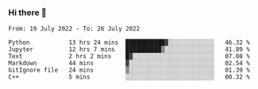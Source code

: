 ### Hi there 👋

<!--START_SECTION:waka-->

```text
From: 19 July 2022 - To: 26 July 2022

Python           13 hrs 24 mins  ███████████▓░░░░░░░░░░░░░   46.32 %
Jupyter          12 hrs 7 mins   ██████████▒░░░░░░░░░░░░░░   41.89 %
Text             2 hrs 2 mins    █▓░░░░░░░░░░░░░░░░░░░░░░░   07.08 %
Markdown         44 mins         ▓░░░░░░░░░░░░░░░░░░░░░░░░   02.54 %
GitIgnore file   24 mins         ▒░░░░░░░░░░░░░░░░░░░░░░░░   01.39 %
C++              5 mins          ░░░░░░░░░░░░░░░░░░░░░░░░░   00.32 %
```

<!--END_SECTION:waka-->
